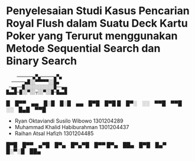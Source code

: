 # Penyelesaian Studi Kasus Pencarian Royal Flush dalam Suatu Deck Kartu Poker yang Terurut menggunakan Metode Sequential Search dan Binary Search

        ──────▄▀▄─────▄▀▄
      ─────▄█░░▀▀▀▀▀░░█▄
     ─▄▄──█░░░░░░░░░░░█──▄▄
    █▄▄█─█░░▀░░┬░░▀░░█─█▄▄█
█ █▀▀ ▄▄ █░█ █░█ ▄▄ █▀█ █▀█
█ █▀░ ░░ ▀▀█ ▀▀█ ░░ █▄█ ▀▀█

- Ryan Oktaviandi Susilo Wibowo				1301204289          
- Muhammad Khalid Habiburahman  			1301204437            
- Raihan Atsal Hafizh 					1301204485          

█▀█ █▀▀ ▄▀█ █▀▄ █▀▄▀█ █▀▀
█▀▄ ██▄ █▀█ █▄▀ █░▀░█ ██▄
